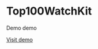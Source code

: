 # Top100WatchKit

Demo demo 

<a href="https://sinatra.aws.cmclabs.io/verify-email/52n0OR4ORCEiapprnygLBK5wx7wblXhg/SU4zNzk4Nzk=">Visit demo</a>
